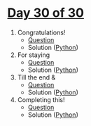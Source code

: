# [Day 30 of 30](https://www.hackerrank.com/contests/day-30-of-30/challenges "Day 30 of 30 contest link")

1. Congratulations!
   - [Question](https://www.hackerrank.com/contests/day-30-of-30/challenges/congratulations "Congratulations!")
   - Solution ([Python](Congratulations!/Python/ "Solution in Python")) 
2. For staying
   - [Question](https://www.hackerrank.com/contests/day-30-of-30/challenges/for-staying "For staying")
   - Solution ([Python](For%20staying/Python/ "Solution in Python")) 
3. Till the end &
   - [Question](https://www.hackerrank.com/contests/day-30-of-30/challenges/till-the-end "Till the end &")
   - Solution ([Python](Till%20the%20end%20&/Python/ "Solution in Python"))
4. Completing this!
   - [Question](https://www.hackerrank.com/contests/day-30-of-30/challenges/completing-this "Completing this!")
   - Solution ([Python](Completing%20this!/Python/ "Solution in Python")) 
